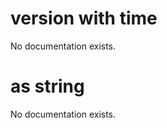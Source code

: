 # version with time

No documentation exists.

# <version with time> as string

No documentation exists.
